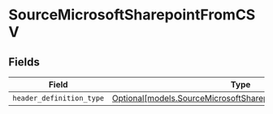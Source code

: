 # SourceMicrosoftSharepointFromCSV


## Fields

| Field                                                                                                                        | Type                                                                                                                         | Required                                                                                                                     | Description                                                                                                                  |
| ---------------------------------------------------------------------------------------------------------------------------- | ---------------------------------------------------------------------------------------------------------------------------- | ---------------------------------------------------------------------------------------------------------------------------- | ---------------------------------------------------------------------------------------------------------------------------- |
| `header_definition_type`                                                                                                     | [Optional[models.SourceMicrosoftSharepointHeaderDefinitionType]](../models/sourcemicrosoftsharepointheaderdefinitiontype.md) | :heavy_minus_sign:                                                                                                           | N/A                                                                                                                          |